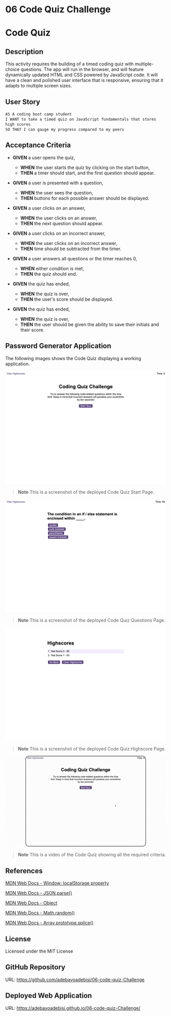# 06 Code Quiz Challenge

# Code Quiz

## Description
This activity requires the building of a timed coding quiz with multiple-choice questions. The app will run in the browser, and will feature dynamically updated HTML and CSS powered by JavaScript code. It will have a clean and polished user interface that is responsive, ensuring that it adapts to multiple screen sizes.

## User Story
```
AS A coding boot camp student
I WANT to take a timed quiz on JavaScript fundamentals that stores high scores
SO THAT I can gauge my progress compared to my peers
```

## Acceptance Criteria
- **GIVEN** a user opens the quiz,
  - **WHEN** the user starts the quiz by clicking on the start button,
  - **THEN** a timer should start, and the first question should appear.

- **GIVEN** a user is presented with a question,
  - **WHEN** the user sees the question,
  - **THEN** buttons for each possible answer should be displayed.

- **GIVEN** a user clicks on an answer,
  - **WHEN** the user clicks on an answer,
  - **THEN** the next question should appear.

- **GIVEN** a user clicks on an incorrect answer,
  - **WHEN** the user clicks on an incorrect answer,
  - **THEN** time should be subtracted from the timer.

- **GIVEN** a user answers all questions or the timer reaches 0,
  - **WHEN** either condition is met,
  - **THEN** the quiz should end.

- **GIVEN** the quiz has ended,
  - **WHEN** the quiz is over,
  - **THEN** the user's score should be displayed.

- **GIVEN** the quiz has ended,
  - **WHEN** the quiz is over,
  - **THEN** the user should be given the ability to save their initials and their score.

## Password Generator Application
The following images shows the Code Quiz displaying a working application.

![Code Quiz: Screenshot Start Page](./assets/images/quiz-start-page.png)

> **Note** This is a screenshot of the deployed Code Quiz Start Page.

![Code Quiz: Screenshot Questions Page](./assets/images/quiz-questions.png)

> **Note** This is a screenshot of the deployed Code Quiz Questions Page.

![Code Quiz: Screenshot Highscore Page](./assets/images/quiz-highscore.png)

> **Note** This is a screenshot of the deployed Code Quiz Highscore Page.

![Code Quiz: Functionality](./assets/images/quiz-recording.gif)

> **Note** This is a video of the Code Quiz showing all the required criteria.

## References
[MDN Web Docs - Window: localStorage property](https://developer.mozilla.org/en-US/docs/Web/API/Window/localStorage)

[MDN Web Docs - JSON.parse()](https://developer.mozilla.org/en-US/docs/Web/JavaScript/Reference/Global_Objects/JSON/parse)

[MDN Web Docs - Object](https://developer.mozilla.org/en-US/docs/Web/JavaScript/Reference/Global_Objects/Object)

[MDN Web Docs - Math.random()](https://developer.mozilla.org/en-US/docs/Web/JavaScript/Reference/Global_Objects/Math/random)

[MDN Web Docs - Array.prototype.splice()](https://developer.mozilla.org/en-US/docs/Web/JavaScript/Reference/Global_Objects/Array/splice)

## License
Licensed under the MIT License

## GitHub Repository
URL: https://github.com/adebayoadebisi/06-code-quiz-Challenge

## Deployed Web Application
URL: https://adebayoadebisi.github.io/06-code-quiz-Challenge/
